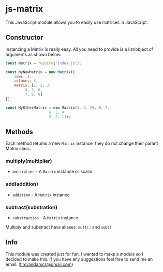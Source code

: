 # js-matrix
This JavaScript module allows you to easily use matrices in JavaScript.

## Constructor
Instancing a Matrix is really easy. All you need to provide is a list/object of arguments as shown below.
```javascript
const Matrix = require('index.js');

const MyNewMatrix = new Matrix({
	rows: 3,
	columns: 3,
	matrix: [1, 2, 3,
		 4, 5, 6,
		 7, 8, 9]
});

const MyOtherMatrix = new Matrix(3, 3, [9, 8, 7,
					6, 5, 4,
					3, 2, 1]);
```

## Methods

Each method returns a new `Matrix` instance, they do not change their parant Matrix class.

### multiply(multiplier)
* `multiplier` - A `Matrix` instance or scalar

### add(addition)
* `addition` - A `Matrix` instance

### subtract(substration)
* `substraction` - A `Matrix` instance

Multiply and substract have aliases: ```mult()``` and ```sub()```

## Info
This module was created just for fun, I wanted to make a module so I decided to make this. If you have any suggestions feel free to send me an email. (timvandamcs@gmail.com)